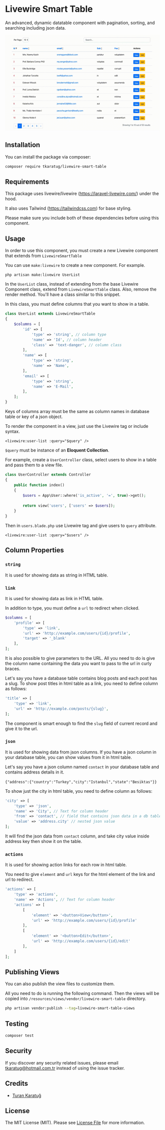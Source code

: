 # Livewire Smart Table
An advanced, dynamic datatable component with pagination, sorting, and searching including json data.

![Livewire Smart Table Demo](demo/livewire-smart-table.gif)

## Installation

You can install the package via composer:

```bash
composer require tkaratug/livewire-smart-table
```

## Requirements
This package uses livewire/livewire (https://laravel-livewire.com/) under the hood.

It also uses Tailwind (https://tailwindcss.com) for base styling.

Please make sure you include both of these dependencies before using this component.

## Usage
In order to use this component, you must create a new Livewire component that extends from `LivewireSmartTable`

You can use `make:livewire` to create a new component. For example.

```
php artisan make:livewire UserList
```

In the `UserList` class, instead of extending from the base Livewire Component class, extend from `LivewireSmartTable` class.
Also, remove the render method. You'll have a class similar to this snippet. 

In this class, you must define columns that you want to show in a table.

```php
class UserList extends LivewireSmartTable
{
    $columns = [
        'id' => [
            'type' => 'string', // column type
            'name' => 'Id', // column header
            'class' => 'text-danger', // column class
        ],
        'name' => [
            'type' => 'string',
            'name' => 'Name',
        ],
        'email' => [
            'type' => 'string',
            'name' => 'E-Mail',
        ],
    ];
}
```

Keys of columns array must be the same as column names in database table or key of a json object.

To render the component in a view, just use the Livewire tag or include syntax.

```blade
<livewire:user-list :query="$query" />
```

`$query` must be instance of an **Eloquent Collection**.

For example, create a `UserController` class, select users to show in a table and pass them to a view file.

````php
class UserController extends Controller
{
    public function index()
    {
        $users = App\User::where('is_active', '=', true)->get();

        return view('users', ['users' => $users]);
    }
}
````

Then in `users.blade.php` use Livewire tag and give users to `query` attribute.
```
<livewire:user-list :query="$users" />
```

## Column Properties
### ```string```
It is used for showing data as string in HTML table.

### ```link```
It is used for showing data as link in HTML table. 

In addition to type, you must define a `url` to redirect when clicked.
```php
$columns = [
    'profile' => [
        'type' => 'link',
        'url' => 'http://example.com/users/{id}/profile',
        'target' => '_blank'
    ],
];
```

It is also possible to give parameters to the URL. All you need to do is give the column name containing the data you want to pass to the url in curly braces.

Let's say you have a database table contains blog posts and each post has a slug. To show post titles in html table as a link, you need to define column as follows:
```php
'title' => [
    'type' => 'link',
    'url' => 'http://example.com/posts/{slug}',
];
```
The component is smart enough to find the `slug` field of current record and give it to the url.

### ```json```
It is used for showing data from json columns. If you have a json column in your database table, you can show values from it in html table.

Let's say you have a json column named `contact` in your database table and contains address details in it.

`{"address":{"country":"Turkey","city":"Istanbul","state":"Besiktas"}}`

To show just the city in html table, you need to define column as follows:
```php
'city' => [
    'type' => 'json',
    'name' => 'City', // Text for column header
    'from' => 'contact', // field that contains json data in a db table
    'value' => 'address.city' // nested json value
];
```
It will find the json data from `contact` column, and take city value inside address key then show it on the table.

### ```actions```
It is used for showing action links for each row in html table. 

You need to give `element` and `url` keys for the html element of the link and url to redirect.

```php
'actions' => [
    'type' => 'actions',
    'name' => 'Actions', // Text for column header
    'actions' => [
        [
            'element' => '<button>View</button>',
            'url' => 'http://example.com/users/{id}/profile'
        ],
        [
            'element' => '<button>Edit</button>',
            'url' => 'http://example.com/users/{id}/edit'
        ],
    ]
];
```

## Publishing Views
You can also publish the view files to customize them.

All you need to do is running the following command. Then the views will be copied into `/resources/views/vendor/livewire-smart-table` directory.

```bash
php artisan vendor:publish --tag=livewire-smart-table-views
```

## Testing

```bash
composer test
```

## Security

If you discover any security related issues, please email tkaratug@hotmail.com.tr instead of using the issue tracker.

## Credits

- [Turan Karatuğ](https://github.com/tkaratug)

## License

The MIT License (MIT). Please see [License File](LICENSE.md) for more information.
